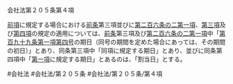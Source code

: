 会社法第２０５条第４項

[前項](会社法＿＿＿＿第２０５条第３項)に規定する場合における[前条](会社法＿＿＿＿第２０４条第１項)第三項並びに[第二百六条の二第一項](会社法＿＿＿＿第２０６条の２第１項)、[第三項](会社法＿＿＿＿第２０５条第３項)及び[第四項](会社法＿＿＿＿第２０５条第４項)の規定の適用については、[前条](会社法＿＿＿＿第２０４条第１項)第三項及び[第二百六条の二第一項](会社法＿＿＿＿第２０６条の２第１項)中「[第百九十九条第一項第四号](会社法＿＿＿＿第１９９条第１項第４号)の期日（同号の期間を定めた場合にあっては、その期間の初日）」とあり、同条第三項中「同項に規定する期日」とあり、並びに同条第四項中「[第一項](会社法＿＿＿＿第２０５条第１項)に規定する期日」とあるのは、「割当日」とする。

#会社法
#会社法/第２０５条
#会社法/第２０５条/第４項

